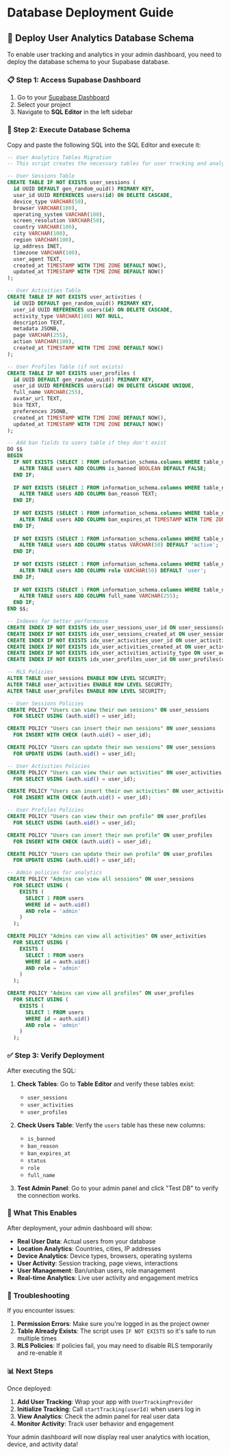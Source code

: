 # Database Deployment Guide

## 🚀 Deploy User Analytics Database Schema

To enable user tracking and analytics in your admin dashboard, you need to deploy the database schema to your Supabase database.

### 📋 Step 1: Access Supabase Dashboard

1. Go to your [Supabase Dashboard](https://supabase.com/dashboard)
2. Select your project
3. Navigate to **SQL Editor** in the left sidebar

### 📝 Step 2: Execute Database Schema

Copy and paste the following SQL into the SQL Editor and execute it:

```sql
-- User Analytics Tables Migration
-- This script creates the necessary tables for user tracking and analytics

-- User Sessions Table
CREATE TABLE IF NOT EXISTS user_sessions (
  id UUID DEFAULT gen_random_uuid() PRIMARY KEY,
  user_id UUID REFERENCES users(id) ON DELETE CASCADE,
  device_type VARCHAR(50),
  browser VARCHAR(100),
  operating_system VARCHAR(100),
  screen_resolution VARCHAR(50),
  country VARCHAR(100),
  city VARCHAR(100),
  region VARCHAR(100),
  ip_address INET,
  timezone VARCHAR(100),
  user_agent TEXT,
  created_at TIMESTAMP WITH TIME ZONE DEFAULT NOW(),
  updated_at TIMESTAMP WITH TIME ZONE DEFAULT NOW()
);

-- User Activities Table
CREATE TABLE IF NOT EXISTS user_activities (
  id UUID DEFAULT gen_random_uuid() PRIMARY KEY,
  user_id UUID REFERENCES users(id) ON DELETE CASCADE,
  activity_type VARCHAR(100) NOT NULL,
  description TEXT,
  metadata JSONB,
  page VARCHAR(255),
  action VARCHAR(100),
  created_at TIMESTAMP WITH TIME ZONE DEFAULT NOW()
);

-- User Profiles Table (if not exists)
CREATE TABLE IF NOT EXISTS user_profiles (
  id UUID DEFAULT gen_random_uuid() PRIMARY KEY,
  user_id UUID REFERENCES users(id) ON DELETE CASCADE UNIQUE,
  full_name VARCHAR(255),
  avatar_url TEXT,
  bio TEXT,
  preferences JSONB,
  created_at TIMESTAMP WITH TIME ZONE DEFAULT NOW(),
  updated_at TIMESTAMP WITH TIME ZONE DEFAULT NOW()
);

-- Add ban fields to users table if they don't exist
DO $$ 
BEGIN
  IF NOT EXISTS (SELECT 1 FROM information_schema.columns WHERE table_name = 'users' AND column_name = 'is_banned') THEN
    ALTER TABLE users ADD COLUMN is_banned BOOLEAN DEFAULT FALSE;
  END IF;
  
  IF NOT EXISTS (SELECT 1 FROM information_schema.columns WHERE table_name = 'users' AND column_name = 'ban_reason') THEN
    ALTER TABLE users ADD COLUMN ban_reason TEXT;
  END IF;
  
  IF NOT EXISTS (SELECT 1 FROM information_schema.columns WHERE table_name = 'users' AND column_name = 'ban_expires_at') THEN
    ALTER TABLE users ADD COLUMN ban_expires_at TIMESTAMP WITH TIME ZONE;
  END IF;
  
  IF NOT EXISTS (SELECT 1 FROM information_schema.columns WHERE table_name = 'users' AND column_name = 'status') THEN
    ALTER TABLE users ADD COLUMN status VARCHAR(50) DEFAULT 'active';
  END IF;
  
  IF NOT EXISTS (SELECT 1 FROM information_schema.columns WHERE table_name = 'users' AND column_name = 'role') THEN
    ALTER TABLE users ADD COLUMN role VARCHAR(50) DEFAULT 'user';
  END IF;
  
  IF NOT EXISTS (SELECT 1 FROM information_schema.columns WHERE table_name = 'users' AND column_name = 'full_name') THEN
    ALTER TABLE users ADD COLUMN full_name VARCHAR(255);
  END IF;
END $$;

-- Indexes for better performance
CREATE INDEX IF NOT EXISTS idx_user_sessions_user_id ON user_sessions(user_id);
CREATE INDEX IF NOT EXISTS idx_user_sessions_created_at ON user_sessions(created_at);
CREATE INDEX IF NOT EXISTS idx_user_activities_user_id ON user_activities(user_id);
CREATE INDEX IF NOT EXISTS idx_user_activities_created_at ON user_activities(created_at);
CREATE INDEX IF NOT EXISTS idx_user_activities_activity_type ON user_activities(activity_type);
CREATE INDEX IF NOT EXISTS idx_user_profiles_user_id ON user_profiles(user_id);

-- RLS Policies
ALTER TABLE user_sessions ENABLE ROW LEVEL SECURITY;
ALTER TABLE user_activities ENABLE ROW LEVEL SECURITY;
ALTER TABLE user_profiles ENABLE ROW LEVEL SECURITY;

-- User Sessions Policies
CREATE POLICY "Users can view their own sessions" ON user_sessions
  FOR SELECT USING (auth.uid() = user_id);

CREATE POLICY "Users can insert their own sessions" ON user_sessions
  FOR INSERT WITH CHECK (auth.uid() = user_id);

CREATE POLICY "Users can update their own sessions" ON user_sessions
  FOR UPDATE USING (auth.uid() = user_id);

-- User Activities Policies
CREATE POLICY "Users can view their own activities" ON user_activities
  FOR SELECT USING (auth.uid() = user_id);

CREATE POLICY "Users can insert their own activities" ON user_activities
  FOR INSERT WITH CHECK (auth.uid() = user_id);

-- User Profiles Policies
CREATE POLICY "Users can view their own profile" ON user_profiles
  FOR SELECT USING (auth.uid() = user_id);

CREATE POLICY "Users can insert their own profile" ON user_profiles
  FOR INSERT WITH CHECK (auth.uid() = user_id);

CREATE POLICY "Users can update their own profile" ON user_profiles
  FOR UPDATE USING (auth.uid() = user_id);

-- Admin policies for analytics
CREATE POLICY "Admins can view all sessions" ON user_sessions
  FOR SELECT USING (
    EXISTS (
      SELECT 1 FROM users 
      WHERE id = auth.uid() 
      AND role = 'admin'
    )
  );

CREATE POLICY "Admins can view all activities" ON user_activities
  FOR SELECT USING (
    EXISTS (
      SELECT 1 FROM users 
      WHERE id = auth.uid() 
      AND role = 'admin'
    )
  );

CREATE POLICY "Admins can view all profiles" ON user_profiles
  FOR SELECT USING (
    EXISTS (
      SELECT 1 FROM users 
      WHERE id = auth.uid() 
      AND role = 'admin'
    )
  );
```

### ✅ Step 3: Verify Deployment

After executing the SQL:

1. **Check Tables**: Go to **Table Editor** and verify these tables exist:
   - `user_sessions`
   - `user_activities` 
   - `user_profiles`

2. **Check Users Table**: Verify the `users` table has these new columns:
   - `is_banned`
   - `ban_reason`
   - `ban_expires_at`
   - `status`
   - `role`
   - `full_name`

3. **Test Admin Panel**: Go to your admin panel and click "Test DB" to verify the connection works.

### 🎯 What This Enables

After deployment, your admin dashboard will show:

- **Real User Data**: Actual users from your database
- **Location Analytics**: Countries, cities, IP addresses
- **Device Analytics**: Device types, browsers, operating systems
- **User Activity**: Session tracking, page views, interactions
- **User Management**: Ban/unban users, role management
- **Real-time Analytics**: Live user activity and engagement metrics

### 🔧 Troubleshooting

If you encounter issues:

1. **Permission Errors**: Make sure you're logged in as the project owner
2. **Table Already Exists**: The script uses `IF NOT EXISTS` so it's safe to run multiple times
3. **RLS Policies**: If policies fail, you may need to disable RLS temporarily and re-enable it

### 📊 Next Steps

Once deployed:

1. **Add User Tracking**: Wrap your app with `UserTrackingProvider`
2. **Initialize Tracking**: Call `startTracking(userId)` when users log in
3. **View Analytics**: Check the admin panel for real user data
4. **Monitor Activity**: Track user behavior and engagement

Your admin dashboard will now display real user analytics with location, device, and activity data!
